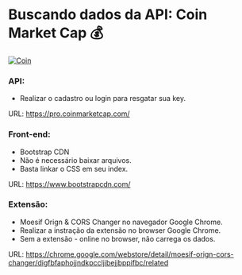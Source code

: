 # Buscando dados da API: Coin Market Cap :moneybag:

[![Coin](https://i.imgur.com/7lpUF8Z.jpg)](https://apicriptomoedas.netlify.app/)

### API:
- Realizar o cadastro ou login para resgatar sua key.

URL: https://pro.coinmarketcap.com/

### Front-end:
- Bootstrap CDN
- Não é necessário baixar arquivos.
- Basta linkar o CSS em seu index.

URL: https://www.bootstrapcdn.com/

### Extensão:
- Moesif Orign & CORS Changer no navegador Google Chrome.
- Realizar a instração da extensão no browser Google Chrome.
- Sem a extensão - online no browser, não carrega os dados.

URL: https://chrome.google.com/webstore/detail/moesif-orign-cors-changer/digfbfaphojjndkpccljibejjbppifbc/related
